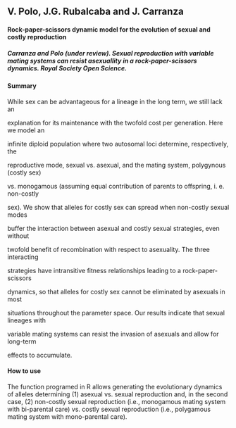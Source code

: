 ## V. Polo, J.G. Rubalcaba and J. Carranza

#### Rock-paper-scissors dynamic model for the evolution of sexual and costly reproduction

##### Carranza and Polo (under review). Sexual reproduction with variable mating systems can resist asexuallity in a rock-paper-scissors dynamics. Royal Society Open Science.


#### Summary

While sex can be advantageous for a lineage in the long term, we still lack an 

explanation for its maintenance with the twofold cost per generation. Here we model an 

infinite diploid population where two autosomal loci determine, respectively, the 

reproductive mode, sexual vs. asexual, and the mating system, polygynous (costly sex) 

vs. monogamous (assuming equal contribution of parents to offspring, i. e. non-costly 

sex). We show that alleles for costly sex can spread when non-costly sexual modes 

buffer the interaction between asexual and costly sexual strategies, even without 

twofold benefit of recombination with respect to asexuality. The three interacting 

strategies have intransitive fitness relationships leading to a rock-paper-scissors 

dynamics, so that alleles for costly sex cannot be eliminated by asexuals in most 

situations throughout the parameter space. Our results indicate that sexual lineages with 

variable mating systems can resist the invasion of asexuals and allow for long-term 

effects to accumulate.


#### How to use

The function programed in R allows generating the evolutionary dynamics of alleles determining (1) asexual vs. sexual reproduction and, in the second case, (2) non-costly sexual reproduction (i.e., monogamous mating system with bi-parental care) vs. costly sexual reproduction (i.e., polygamous mating system with mono-parental care). 






